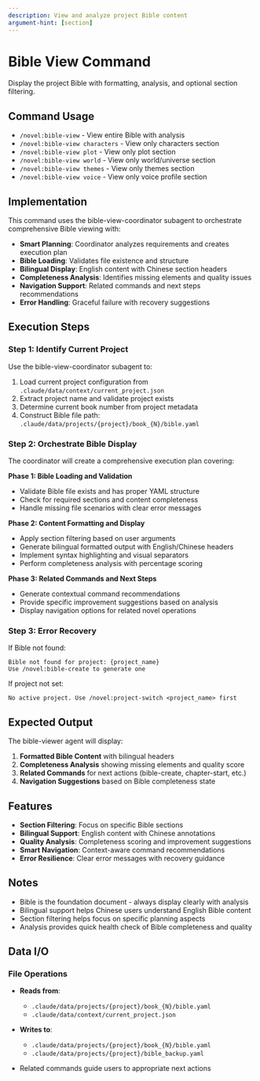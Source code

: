 ```yaml
---
description: View and analyze project Bible content
argument-hint: [section]
---
```


# Bible View Command

Display the project Bible with formatting, analysis, and optional section filtering.

## Command Usage

- `/novel:bible-view` - View entire Bible with analysis
- `/novel:bible-view characters` - View only characters section  
- `/novel:bible-view plot` - View only plot section
- `/novel:bible-view world` - View only world/universe section
- `/novel:bible-view themes` - View only themes section
- `/novel:bible-view voice` - View only voice profile section

## Implementation

This command uses the bible-view-coordinator subagent to orchestrate comprehensive Bible viewing with:

- **Smart Planning**: Coordinator analyzes requirements and creates execution plan
- **Bible Loading**: Validates file existence and structure  
- **Bilingual Display**: English content with Chinese section headers
- **Completeness Analysis**: Identifies missing elements and quality issues
- **Navigation Support**: Related commands and next steps recommendations
- **Error Handling**: Graceful failure with recovery suggestions

## Execution Steps

### Step 1: Identify Current Project

Use the bible-view-coordinator subagent to:
1. Load current project configuration from `.claude/data/context/current_project.json`
2. Extract project name and validate project exists
3. Determine current book number from project metadata
4. Construct Bible file path: `.claude/data/projects/{project}/book_{N}/bible.yaml`

### Step 2: Orchestrate Bible Display

The coordinator will create a comprehensive execution plan covering:

**Phase 1: Bible Loading and Validation**
- Validate Bible file exists and has proper YAML structure
- Check for required sections and content completeness
- Handle missing file scenarios with clear error messages

**Phase 2: Content Formatting and Display** 
- Apply section filtering based on user arguments
- Generate bilingual formatted output with English/Chinese headers
- Implement syntax highlighting and visual separators
- Perform completeness analysis with percentage scoring

**Phase 3: Related Commands and Next Steps**
- Generate contextual command recommendations
- Provide specific improvement suggestions based on analysis
- Display navigation options for related novel operations

### Step 3: Error Recovery

If Bible not found:
```
Bible not found for project: {project_name}
Use /novel:bible-create to generate one
```

If project not set:
```
No active project. Use /novel:project-switch <project_name> first
```

## Expected Output

The bible-viewer agent will display:

1. **Formatted Bible Content** with bilingual headers
2. **Completeness Analysis** showing missing elements and quality score  
3. **Related Commands** for next actions (bible-create, chapter-start, etc.)
4. **Navigation Suggestions** based on Bible completeness state

## Features

- **Section Filtering**: Focus on specific Bible sections
- **Bilingual Support**: English content with Chinese annotations
- **Quality Analysis**: Completeness scoring and improvement suggestions
- **Smart Navigation**: Context-aware command recommendations
- **Error Resilience**: Clear error messages with recovery guidance

## Notes

- Bible is the foundation document - always display clearly with analysis
- Bilingual support helps Chinese users understand English Bible content  
- Section filtering helps focus on specific planning aspects
- Analysis provides quick health check of Bible completeness and quality

## Data I/O

### File Operations
- **Reads from**:
  - `.claude/data/projects/{project}/book_{N}/bible.yaml`
  - `.claude/data/context/current_project.json`

- **Writes to**:
  - `.claude/data/projects/{project}/book_{N}/bible.yaml`
  - `.claude/data/projects/{project}/bible_backup.yaml`

- Related commands guide users to appropriate next actions